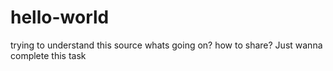 # hello-world
trying to understand this source
whats going on?
how to share?
Just wanna complete this task
